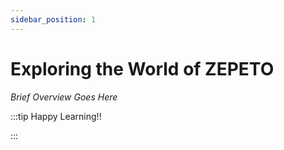 ```yaml
---
sidebar_position: 1
---
```


# Exploring the World of ZEPETO

_Brief Overview Goes Here_

:::tip Happy Learning!!

<QuestButton text="Go To Quest" link="https://app.stackup.dev/quest_page/exploring-the-world-of-zepeto" />

:::

